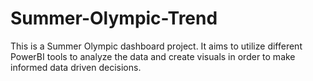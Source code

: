 # Summer-Olympic-Trend
This is a Summer Olympic dashboard project. It aims to utilize different PowerBI tools to analyze the data and create visuals in order to make informed data driven decisions.
